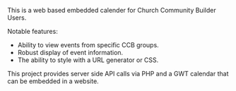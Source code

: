 This is a web based embedded calender for Church Community Builder Users.

Notable features:
  * Ability to view events from specific CCB groups.
  * Robust display of event information.
  * The ability to style with a URL generator or CSS.

This project provides server side API calls via PHP and a GWT calendar that can be embedded in a website.